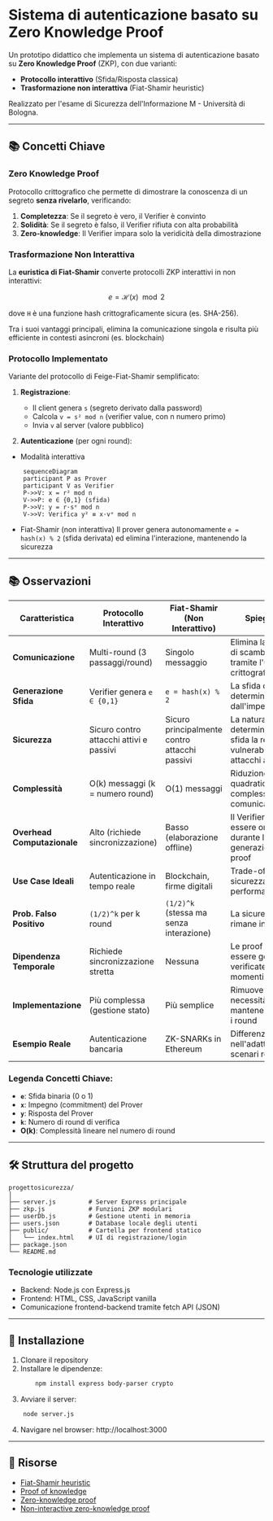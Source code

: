 <!-- Supporto Mermaid -->
<script src="https://cdn.jsdelivr.net/npm/mermaid/dist/mermaid.min.js"></script>
<script>mermaid.initialize({startOnLoad:true});</script>

# Sistema di autenticazione basato su Zero Knowledge Proof

Un prototipo didattico che implementa un sistema di autenticazione basato su **Zero Knowledge Proof** (ZKP), con due varianti:
- **Protocollo interattivo** (Sfida/Risposta classica)
- **Trasformazione non interattiva** (Fiat-Shamir heuristic)

Realizzato per l'esame di Sicurezza dell'Informazione M - Università di Bologna.

--------------

## 📚 Concetti Chiave

### Zero Knowledge Proof
Protocollo crittografico che permette di dimostrare la conoscenza di un segreto **senza rivelarlo**, verificando:
1. **Completezza**: Se il segreto è vero, il Verifier è convinto
2. **Solidità**: Se il segreto è falso, il Verifier rifiuta con alta probabilità
3. **Zero-knowledge**: Il Verifier impara solo la veridicità della dimostrazione

### Trasformazione Non Interattiva
La **euristica di Fiat-Shamir** converte protocolli ZKP interattivi in non interattivi:

```math
e = \mathcal{H}(x) \mod 2
```
dove `H` è una funzione hash crittograficamente sicura (es. SHA-256). 

Tra i suoi vantaggi principali, elimina la comunicazione singola e risulta più efficiente in contesti asincroni (es. blockchain)

### Protocollo Implementato
Variante del protocollo di Feige-Fiat-Shamir semplificato:

1. **Registrazione**:
   - Il client genera `s` (segreto derivato dalla password)
   - Calcola `v = s² mod n` (verifier value, con n numero primo)
   - Invia `v` al server (valore pubblico)

2. **Autenticazione** (per ogni round):

- Modalità interattiva
```mermaid
    sequenceDiagram
    participant P as Prover
    participant V as Verifier
    P->>V: x = r² mod n
    V->>P: e ∈ {0,1} (sfida)
    P->>V: y = r·sᵉ mod n
    V->>V: Verifica y² ≡ x·vᵉ mod n
```
- Fiat-Shamir (non interattiva)
    Il prover genera autonomamente `e = hash(x) % 2` (sfida derivata) ed elimina l'interazione, mantenendo la sicurezza

--------------

## 📚 Osservazioni

| Caratteristica         | Protocollo Interattivo                          | Fiat-Shamir (Non Interattivo)               | Spiegazione                                                                 |
|------------------------|-----------------------------------------------|--------------------------------------------|---------------------------------------------------------------------------------------|
| **Comunicazione**      | Multi-round (3 passaggi/round)                | Singolo messaggio                          | Elimina la necessità di scambi multipli tramite l'uso di hash crittografici           |
| **Generazione Sfida**  | Verifier genera `e ∈ {0,1}`                   | `e = hash(x) % 2`                          | La sfida deriva deterministicamente dall'impegno `x`                                  |
| **Sicurezza**          | Sicuro contro attacchi attivi e passivi       | Sicuro principalmente contro attacchi passivi | La natura deterministica della sfida la rende vulnerabile ad attacchi attivi          |
| **Complessità**        | O(k) messaggi (k = numero round)              | O(1) messaggi                              | Riduzione quadratica della complessità di comunicazione                               |
| **Overhead Computazionale** | Alto (richiede sincronizzazione)          | Basso (elaborazione offline)               | Il Verifier non deve essere online durante la generazione della proof                 |
| **Use Case Ideali**    | Autenticazione in tempo reale                 | Blockchain, firme digitali                 | Trade-off tra sicurezza e performance                                                 |
| **Prob. Falso Positivo** | `(1/2)^k` per k round                      | `(1/2)^k` (stessa ma senza interazione)    | La sicurezza teorica rimane invariata                                                 |
| **Dipendenza Temporale** | Richiede sincronizzazione stretta           | Nessuna                                    | Le proof possono essere generate e verificate in momenti diversi                      |
| **Implementazione**    | Più complessa (gestione stato)               | Più semplice                               | Rimuove la necessità di mantenere stato tra i round                                   |
| **Esempio Reale**      | Autenticazione bancaria                       | ZK-SNARKs in Ethereum                      | Differenze nell'adattamento a scenari reali                                           |

### Legenda Concetti Chiave:
- **`e`**: Sfida binaria (0 o 1)
- **`x`**: Impegno (commitment) del Prover
- **`y`**: Risposta del Prover
- **`k`**: Numero di round di verifica
- **O(k)**: Complessità lineare nel numero di round





--------------

## 🛠️ Struttura del progetto

```
progettosicurezza/
│
├── server.js         # Server Express principale
├── zkp.js            # Funzioni ZKP modulari
├── userDb.js         # Gestione utenti in memoria
├── users.json        # Database locale degli utenti
├── public/           # Cartella per frontend statico
│   └── index.html    # UI di registrazione/login
├── package.json
└── README.md
```

### Tecnologie utilizzate

- Backend: Node.js con Express.js
- Frontend: HTML, CSS, JavaScript vanilla
- Comunicazione frontend-backend tramite fetch API (JSON)

--------------

## 🔧 Installazione

1. Clonare il repository
2. Installare le dipendenze:
    ```bash
        npm install express body-parser crypto
    ```
3. Avviare il server:
```bash
    node server.js
```
4. Navigare nel browser: http://localhost:3000

--------------

## 📖 Risorse
- [Fiat-Shamir heuristic](https://en.wikipedia.org/wiki/Fiat%E2%80%93Shamir_heuristic)
- [Proof of knowledge](https://en.wikipedia.org/wiki/Proof_of_knowledge#Sigma_protocols)
- [Zero-knowledge proof](https://en.wikipedia.org/wiki/Zero-knowledge_proof)
- [Non-interactive zero-knowledge proof](https://en.wikipedia.org/wiki/Non-interactive_zero-knowledge_proof)



